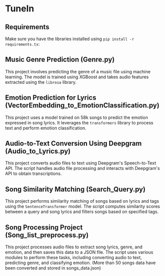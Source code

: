# TuneIn

## Requirements

Make sure you have the libraries installed using `pip install -r requirements.tx`:

## Music Genre Prediction (Genre.py)

This project involves predicting the genre of a music file using machine learning. The model is trained using XGBoost and takes audio features extracted using the `librosa` library.

## Emotion Prediction for Lyrics (VectorEmbedding_to_EmotionClassification.py)

This project uses a model trained on 58k songs to predict the emotion expressed in song lyrics. It leverages the `transformers` library to process text and perform emotion classification.

## Audio-to-Text Conversion Using Deepgram (Audio_to_Lyrics.py)

This project converts audio files to text using Deepgram's Speech-to-Text API. The script handles audio file processing and interacts with Deepgram's API to obtain transcriptions.

## Song Similarity Matching (Search_Query.py)

This project performs similarity matching of songs based on lyrics and tags using the `SentenceTransformer` model. The script computes similarity scores between a query and song lyrics and filters songs based on specified tags.

## Song Processing Project (Song_list_preprocess.py)

This project processes audio files to extract song lyrics, genre, and emotion, and then saves this data to a JSON file. The script uses various modules to perform these tasks, including converting audio to text, predicting genre, and classifying emotion. (More than 50 songs data have been converted and stored in songs_data.json)


